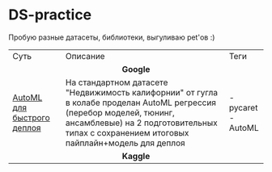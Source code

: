 # DS-practice
Пробую разные датасеты, библиотеки, выгуливаю pet'ов :)
<br>
<table>
  <tr>
    <td>Суть</td>
    <td>Описание</td>
    <td>Теги</td>
  </tr>

  <tr>
    <td colspan="3" align = "center"><b>Google</b></td>
  </tr>

  <tr>
    <td><a href="https://github.com/dmitriygorlov/DS-practice/blob/main/google_california_pycaret.ipynb">AutoML для быстрого деплоя</a></td>
    <td>На стандартном датасете "Недвижимость калифорнии" от гугла в колабе проделан AutoML регрессия (перебор моделей, тюнинг, ансамблевые) на 2 подготовительных типах с сохранением итоговых пайплайн+модель для деплоя</td>
    <td>- pycaret </br>
      - AutoML
    </td>
  </tr>
  
  
  <tr>
    <td colspan="3" align = "center"><b>Kaggle</b></td>
  </tr>
</table>
